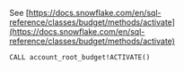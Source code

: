See [https://docs.snowflake.com/en/sql-reference/classes/budget/methods/activate](https://docs.snowflake.com/en/sql-reference/classes/budget/methods/activate)
```
CALL account_root_budget!ACTIVATE()
```
